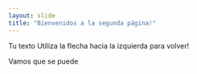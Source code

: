 ```yaml
---
layout: slide
title: "Bienvenidos a la segunda página!"
---
```

Tu texto
Utiliza la flecha hacia la izquierda para volver!

Vamos que se puede
